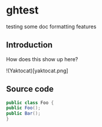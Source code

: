 # ghtest
testing some doc formatting features

## Introduction

How does this show up here?

!(Yaktocat)[yaktocat.png]

## Source code

```java
public class Foo {
public Foo();
public Bar();
}
```


